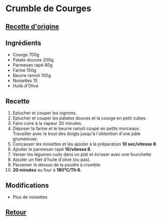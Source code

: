# Crumble de Courges
## [Recette d'origine](https://www.cuisineaz.com/recettes/crumble-de-courge-muscade-et-patate-douce-70027.aspx)

## Ingrédients
- Courge 700g
- Patate douces 200g
- Parmesan rapé 80g
- Farine 150g
- Beurre ramoli 100g
- Noisettes 15
- Huile d'Olive

## Recette
1. Eplucher et couper les oignons.
1. Eplucher et couper les patates douces et la courge en petit cubes.
1. Faire cuire à la vapeur 30 minutes.
1. Déposer la farine et le beurre ramoli coupé en petits morceaux. Travailler avec le bout des doigts jusqu'à l'obtention d'une pâte grumeleuse.
1. Concasser les noisettes et les ajouter à la préparation **10 sec/vitesse 8**.
1. Ajouter le parmesan rapé **10/vitesse 8**.
1. Verser les légumes cuits dans un plat et écraser avec une fourchette
1. Ajouter un filet d'huile d'olive (ou pas).
1. Parsemer le dessus de la poudre à crumble
1. **20 minutes** au four à **180°C/Th 6**.

## Modifications
- Plus de noisettes


## [Retour](./)

